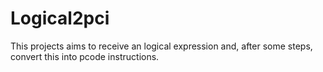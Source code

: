 # Logical2pci
This projects aims to receive an logical expression and, after some steps, convert this into pcode instructions.
